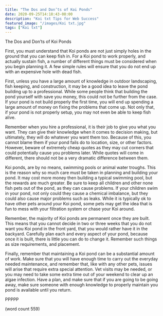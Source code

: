 ```yaml
---
title: "The Dos and Don’ts of Koi Ponds"
date: 2020-09-25T14:18:43-08:00
description: "Koi txt Tips for Web Success"
featured_image: "/images/Koi txt.jpg"
tags: ["Koi txt"]
---
```


The Dos and Don’ts of Koi Ponds

First, you must understand that Koi ponds are not just simply holes in the ground that you can keep fish in. For a Koi pond to work properly, and actually sustain fish, a number of different things must be considered when you begin planning it. A few simple rules will ensure that you do not end up with an expensive hole with dead fish. 

First, unless you have a large amount of knowledge in outdoor landscaping, fish keeping, and construction, it may be a good idea to leave the pond building up to a professional. While some people think that building the pond yourself with save you money, this could not be further from the case. If your pond is not build properly the first time, you will end up spending a large amount of money on fixing the problems that come up. Not only that, if your pond is not properly setup, you may not even be able to keep fish alive. 

Remember when you hire a professional, it is their job to give you what you want. They can give their knowledge when it comes to decision making, but ultimately, they will do whatever you want them too. Because of this, you cannot blame them if your pond fails do to location, size, or other factors. However, beware of extremely cheap quotes as they may cut corners that could potentially cause you problems later. While quotes will come in different, there should not be a very dramatic difference between them.

Koi ponds, are by no means, swimming pools or animal water troughs. This is the reason why so much care must be taken in planning and building your pond. It may cost more money then building a typical swimming pool, but the rewards are much greater. Be sure to keep all children and other none fish pets out of the pond, as they can cause problems. If your children swim in your pond, not only could they cause a chemical imbalance, but they could also cause major problems such as leaks. While it is typically ok to have other pets around your Koi pond, some pets may get the idea that is fun to mess with your filtration system or chase your Koi around.

Remember, the majority of Koi ponds are permanent once they are built. This means that you cannot decide in two or three weeks that you do not want you Koi pond in the front yard, that you would rather have it in the backyard. Carefully plan each and every aspect of your pond, because once it is built, there is little you can do to change it. Remember such things as size requirements, and placement.

Finally, remember that maintaining a Koi pond can be a substantial amount of work. Make sure that you will have enough time to carry out the everyday needed maintenance, and remember that, like with any other pets, issues will arise that require extra special attention. Vet visits may be needed, or you may need to take some extra time out of your weekend to clear up an algae infection. Have a plan, and make sure that if you are going to be going away, make sure someone with enough knowledge to properly maintain you pond is available until you return.

PPPPP

(word count 559)


